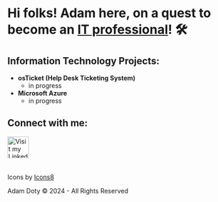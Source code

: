 <!-- ABOUT ME -->
<h1>Hi folks! Adam here, on a quest to become an <a href="https://www.linkedin.com/in/adam-c-doty/" target="_blank">IT professional</a>! 🛠️</h1>

<h2>Information Technology Projects:</h2>

- <b>osTicket (Help Desk Ticketing System)</b>
  - in progress
- <b>Microsoft Azure</b>
  - in progress

<!-- SOCIALS -->
<h2>Connect with me:</h2>
<div>
  
<!--  [<img align="left" alt="Visit my Twitter profile: doty_codes" width="48px" height="48px" src="https://img.icons8.com/color/48/twitterx--v1.png"/>][twitter] -->
  [<img align="left" alt="Visit my LinkedIn profile: adam-c-doty" width="48px" height="48px" src="https://img.icons8.com/color/48/linkedin.png"/>][linkedin]
<!--  [<img align="left" alt="Visit my Instagram profile: doty_codes" width="48px" height="48px" src="https://img.icons8.com/color/48/instagram-new--v1.png"/>][instagram] -->

<!--  [twitter]: https://twitter.com/adam_c_doty -->
<!--  [instagram]: https://www.instagram.com/doty_codes/ -->
  [linkedin]: https://www.linkedin.com/in/adam-c-doty/
  
</div>
<br>
<br>
<br>
<br>

<!-- FOOTER -->
<div>
  <p>Icons by <a href="https://icons8.com">Icons8</a></p>
  <p>Adam Doty &copy; 2024 - All Rights Reserved</p>
</div>
